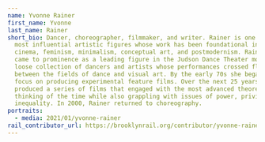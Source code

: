 ```yaml
---
name: Yvonne Rainer
first_name: Yvonne
last_name: Rainer
short_bio: Dancer, choreographer, filmmaker, and writer. Rainer is one of the
  most influential artistic figures whose work has been foundational in dance,
  cinema, feminism, minimalism, conceptual art, and postmodernism. Rainer first
  came to prominence as a leading figure in the Judson Dance Theater movement, a
  loose collection of dancers and artists whose performances crossed fluidly
  between the fields of dance and visual art. By the early 70s she began to
  focus on producing experimental feature films. Over the next 25 years, Rainer
  produced a series of films that engaged with the most advanced theoretical
  thinking of the time while also grappling with issues of power, privilege, and
  inequality. In 2000, Rainer returned to choreography.
portraits:
  - media: 2021/01/yvonne-rainer
rail_contributor_url: https://brooklynrail.org/contributor/yvonne-rainer
---
```

